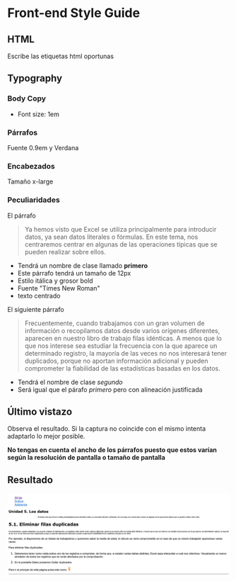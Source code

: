 # Front-end Style Guide

## HTML
Escribe las etiquetas html oportunas

## Typography

### Body Copy
- Font size: 1em

### Párrafos
Fuente 0.9em y Verdana

### Encabezados
Tamaño x-large

### Peculiaridades
El párrafo
>Ya hemos visto que Excel se utiliza principalmente para introducir datos, ya sean datos literales o fórmulas. En este tema, nos centraremos centrar en algunas de las operaciones típicas que se pueden realizar sobre ellos.
- Tendrá un nombre de clase llamado __primero__
- Este párrafo tendrá un tamaño de 12px
- Estilo itálica y grosor bold
- Fuente "Times New Roman"
- texto centrado

El siguiente párrafo
>Frecuentemente, cuando trabajamos con un gran volumen de información o recopilamos datos desde varios orígenes diferentes, aparecen en nuestro libro de trabajo filas idénticas. A menos que lo que nos interese sea estudiar la frecuencia con la que aparece un determinado registro, la mayoría de las veces no nos interesará tener duplicados, porque no aportan información adicional y pueden comprometer la fiabilidad de las estadísticas basadas en los datos. 
- Tendrá el nombre de clase _segundo_
- Será igual que el párafo _primero_ pero con alineación justificada

## Último vistazo

Observa el resultado. Si la captura no coincide con el mismo intenta adaptarlo lo mejor posible.

__No tengas en cuenta el ancho de los párrafos puesto que estos varían según la resolución de pantalla o tamaño de pantalla__

## Resultado

![Resultado](/design/screenshot.png)


